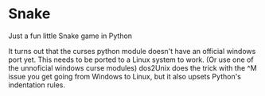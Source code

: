 # Snake
Just a fun little Snake game in Python

It turns out that the curses python module doesn't have an official windows port yet.
This needs to be ported to a Linux system to work. (Or use one of the unnoficial windows curse modules)
dos2Unix does the trick with the ^M issue you get going from Windows to Linux, but it also upsets Python's indentation rules. 
